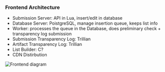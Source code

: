 ### Frontend Architecture
  - Submission Server: API in Lua, insert/edit in database
  - Database Server: PoistgreSQL, manage insertion queue, keeps list info
  - Worker: processes the queue in the Database, does preliminary check + transparency log submission
  - Submission Transparency Log: Trillian
  - Artifact Transparency Log: Trillian
  - List Builder: C?
  - CDN Distirbution

![Frontend diagram](https://github.com/freedomofpress/webcat/blob/48d72ad79e2e9ac7a9e98628f6639fa35e75ba63/docs/images/frontend.drawio.png)
